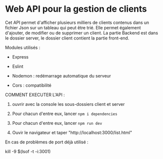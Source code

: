 # Web API pour la gestion de clients 

Cet API permet d'afficher plusieurs milliers de clients contenus dans un fichier Json sur un tableau qui peut être trié.
Elle permet également d'ajouter, de modifier ou de supprimer un client.
La partie Backend est dans le dossier server, le dossier client contient la partie front-end.

Modules utilisés :

- Express 

- Eslint

- Nodemon : redémarrage automatique du serveur 

- Cors : compatibilité 

COMMENT EXECUTER L'API : 

1) ouvrir avec la console les sous-dossiers client et server

2) Pour chacun d'entre eux, lancer `npm i dependencies`

3) Pour chacun d'entre eux, lancer `npm run dev`

4) Ouvir le navigateur et taper "http://localhost:3000/list.html"

En cas de problèmes de port déjà utilisé :

kill -9 $(lsof -t -i:3001)
